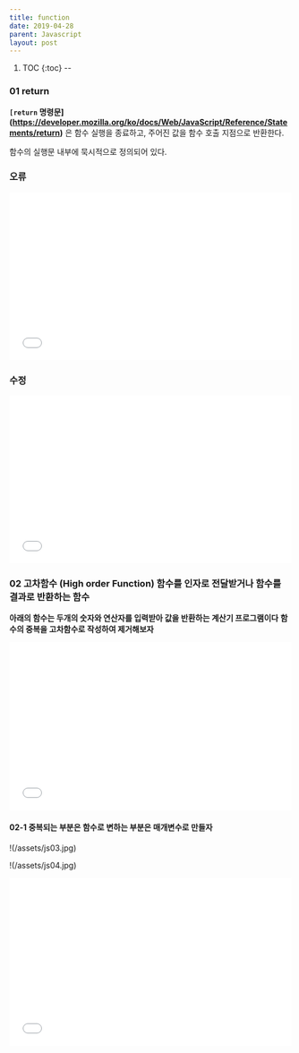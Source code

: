 ```yaml
---
title: function
date: 2019-04-28
parent: Javascript
layout: post
---
```


1. TOC
{:toc}
--

### 01 return

**`[return` 명령문](https://developer.mozilla.org/ko/docs/Web/JavaScript/Reference/Statements/return)** 
은 함수 실행을 종료하고, 주어진 값을 함수 호출 지점으로 반환한다.

함수의 실행문 내부에 묵시적으로 정의되어 있다.

### 오류

<iframe width="100%" height="300" src="//jsfiddle.net/qwerew0/rftx23qb/16/embedded/js,html,css,result/dark/" allowfullscreen="allowfullscreen" allowpaymentrequest frameborder="0"></iframe>

### 수정

<iframe width="100%" height="300" src="//jsfiddle.net/qwerew0/rftx23qb/17/embedded/js,html,css,result/dark/" allowfullscreen="allowfullscreen" allowpaymentrequest frameborder="0"></iframe>


### 02 고차함수 (High order Function) 함수를 인자로 전달받거나 함수를 결과로 반환하는 함수

**아래의 함수는 두개의 숫자와 연산자를 입력받아 값을 반환하는 계산기 프로그램이다**
**함수의 중복을 고차함수로 작성하여 제거해보자**
<iframe width="100%" height="300" src="//jsfiddle.net/qwerew0/rftx23qb/19/embedded/js,html,css,result/dark/" allowfullscreen="allowfullscreen" allowpaymentrequest frameborder="0"></iframe>

#### 02-1 중복되는 부분은 함수로 변하는 부분은  매개변수로 만들자
!(/assets/js03.jpg)

!(/assets/js04.jpg)

<iframe width="100%" height="300" src="//jsfiddle.net/qwerew0/rftx23qb/20/embedded/js,html,css,result/dark/" allowfullscreen="allowfullscreen" allowpaymentrequest frameborder="0"></iframe>
